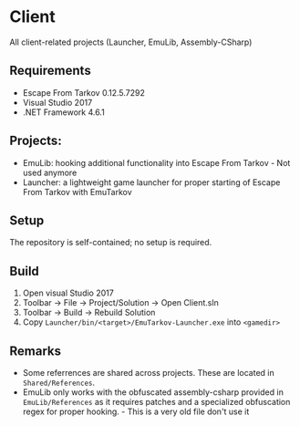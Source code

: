 # Client
All client-related projects (Launcher, EmuLib, Assembly-CSharp)

## Requirements
- Escape From Tarkov 0.12.5.7292
- Visual Studio 2017
- .NET Framework 4.6.1

## Projects:
- EmuLib: hooking additional functionality into Escape From Tarkov - Not used anymore
- Launcher: a lightweight game launcher for proper starting of Escape From Tarkov with EmuTarkov

## Setup
The repository is self-contained; no setup is required.

## Build
1. Open visual Studio 2017
2. Toolbar -> File -> Project/Solution -> Open Client.sln
3. Toolbar -> Build -> Rebuild Solution
6. Copy `Launcher/bin/<target>/EmuTarkov-Launcher.exe` into `<gamedir>`

## Remarks
- Some referrences are shared across projects. These are located in `Shared/References`.
- EmuLib only works with the obfuscated assembly-csharp provided in `EmuLib/References` as it requires patches and a specialized obfuscation regex for proper hooking. - This is a very old file don't use it
